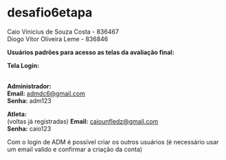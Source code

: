 # desafio6etapa

Caio Vinicius de Souza Costa - 836467<br>
Diogo Vitor Oliveira Leme - 836846<br>

**Usuários padrões para acesso as telas da avaliação final:**

**Tela Login:**<br><br>

**Administrador:**<br>
**Email:** admdc6@gmail.com<br>
**Senha:** adm123

**Atleta:**<br> (voltas já registradas)
**Email:** caiounfledz@gmail.com<br>
**Senha:** caio123

Com o login de ADM é possível criar os outros usuários (é necessário usar um email valído e confirmar a criação da conta)
